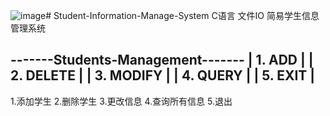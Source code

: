 ![image](https://github.com/user-attachments/assets/79eeeac4-d007-488b-9719-4ac61cdcf4dc)# Student-Information-Manage-System
C语言 文件IO 简易学生信息管理系统 

-------Students-Management-------
|           1.  ADD             |
|           2. DELETE           |
|           3. MODIFY           |
|           4. QUERY            |
|           5.  EXIT            |
---------------------------------

1.添加学生
2.删除学生
3.更改信息
4.查询所有信息
5.退出
